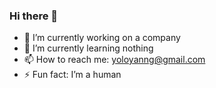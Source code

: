 ### Hi there 👋

- 🔭 I’m currently working on a company
- 🌱 I’m currently learning nothing
- 📫 How to reach me: yoloyanng@gmail.com
- ⚡ Fun fact: I’m a human

<!--
**yoloyanng/yoloyanng** is a ✨ _special_ ✨ repository because its `README.md` (this file) appears on your GitHub profile.

Here are some ideas to get you started:

- 🔭 I’m currently working on ...
- 🌱 I’m currently learning ...
- 👯 I’m looking to collaborate on ...
- 🤔 I’m looking for help with ...
- 💬 Ask me about ...
- 📫 How to reach me: ...
- 😄 Pronouns: ...
- ⚡ Fun fact: ...
-->
